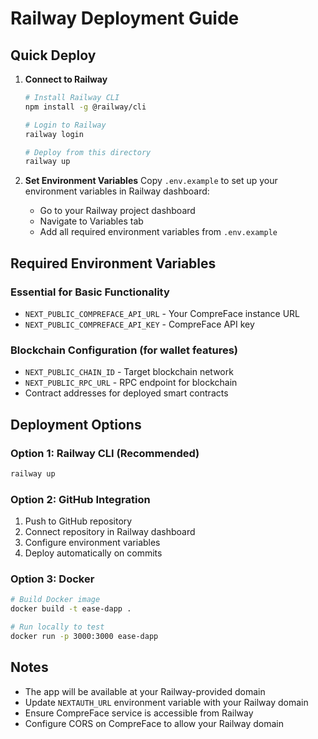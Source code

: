 # Railway Deployment Guide

## Quick Deploy

1. **Connect to Railway**
   ```bash
   # Install Railway CLI
   npm install -g @railway/cli
   
   # Login to Railway
   railway login
   
   # Deploy from this directory
   railway up
   ```

2. **Set Environment Variables**
   Copy `.env.example` to set up your environment variables in Railway dashboard:
   - Go to your Railway project dashboard
   - Navigate to Variables tab
   - Add all required environment variables from `.env.example`

## Required Environment Variables

### Essential for Basic Functionality
- `NEXT_PUBLIC_COMPREFACE_API_URL` - Your CompreFace instance URL
- `NEXT_PUBLIC_COMPREFACE_API_KEY` - CompreFace API key

### Blockchain Configuration (for wallet features)
- `NEXT_PUBLIC_CHAIN_ID` - Target blockchain network
- `NEXT_PUBLIC_RPC_URL` - RPC endpoint for blockchain
- Contract addresses for deployed smart contracts

## Deployment Options

### Option 1: Railway CLI (Recommended)
```bash
railway up
```

### Option 2: GitHub Integration
1. Push to GitHub repository
2. Connect repository in Railway dashboard
3. Configure environment variables
4. Deploy automatically on commits

### Option 3: Docker
```bash
# Build Docker image
docker build -t ease-dapp .

# Run locally to test
docker run -p 3000:3000 ease-dapp
```

## Notes

- The app will be available at your Railway-provided domain
- Update `NEXTAUTH_URL` environment variable with your Railway domain
- Ensure CompreFace service is accessible from Railway
- Configure CORS on CompreFace to allow your Railway domain